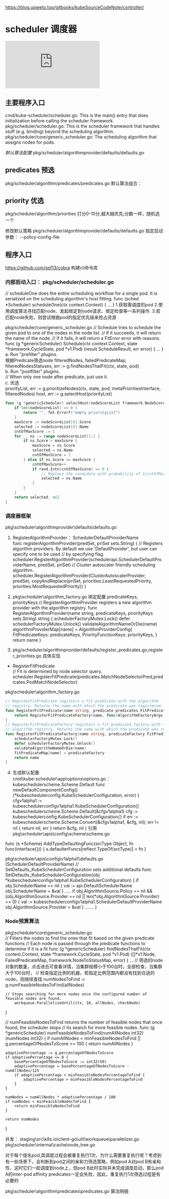 https://blog.upweto.top/gitbooks/kubeSourceCodeNote/controller/

# scheduler 调度器  
![官方文档](https://github.com/kubernetes/community/blob/master/contributors/devel/sig-scheduling/scheduler.md)

## 主要程序入口  
cmd/kube-scheduler/scheduler.go: This is the main() entry that does initialization before calling the scheduler framework.
pkg/scheduler/scheduler.go: This is the scheduler framework that handles stuff (e.g. binding) beyond the scheduling algorithm.
pkg/scheduler/core/generic_scheduler.go: The scheduling algorithm that assigns nodes for pods.

*默认算法配置*  pkg/scheduler/algorithmprovider/defaults/defaults.go   

## predicates 预选   
pkg/scheduler/algorithm/predicates/predicates.go
默认算法组合：  

## priority 优选    
pkg/scheduler/algorithm/priorities
打分0-10分,越大越优先;分数一样，随机选一个

修改默认策略
pkg/scheduler/algorithmprovider/defaults/defaults.go
指定启动参数： --policy-config-file

## 程序入口  
https://github.com/spf13/cobra  构建cli命令库

### 内部启动入口： pkg/scheduler/scheduler.go   
// scheduleOne does the entire scheduling workflow for a single pod.  It is serialized on the scheduling algorithm's host fitting.
func (sched *Scheduler) scheduleOne(ctx context.Context) { ... }
1.获取需调度的pod
2.使用调度算法寻找匹配node、发起绑定到node请求、绑定检查等一系列操作.
3.若匹配node失败，则尝试根据pod的指定优先级来抢占资源

pkg/scheduler/core/generic_scheduler.go
// Schedule tries to schedule the given pod to one of the nodes in the node list.
// If it succeeds, it will return the name of the node.
// If it fails, it will return a FitError error with reasons.
func (g *genericScheduler) Schedule(ctx context.Context, state *framework.CycleState, pod *v1.Pod) (result ScheduleResult, err error) { ... }
a. Run "prefilter" plugins.  
根据Predicate筛选node
filteredNodes, failedPredicateMap, filteredNodesStatuses, err := g.findNodesThatFit(ctx, state, pod)  
b.  Run "postfilter" plugins.  
// When only one node after predicate, just use it.    
c. 优选  
priorityList, err := g.prioritizeNodes(ctx, state, pod, metaPrioritiesInterface, filteredNodes)
host, err := g.selectHost(priorityList)  

```go
func (g *genericScheduler) selectHost(nodeScoreList framework.NodeScoreList) (string, error) {
	if len(nodeScoreList) == 0 {
		return "", fmt.Errorf("empty priorityList")
	}
	maxScore := nodeScoreList[0].Score
	selected := nodeScoreList[0].Name
	cntOfMaxScore := 1
	for _, ns := range nodeScoreList[1:] {
		if ns.Score > maxScore {
			maxScore = ns.Score
			selected = ns.Name
			cntOfMaxScore = 1
		} else if ns.Score == maxScore {
			cntOfMaxScore++
			if rand.Intn(cntOfMaxScore) == 0 {
				// Replace the candidate with probability of 1/cntOfMaxScore
				selected = ns.Name
			}
		}
	}
	return selected, nil
}
```

### 调度器框架
pkg\scheduler\algorithmprovider\defaults\defaults.go

1. RegisterAlgorithmProvider： SchedulerDefaultProviderName  
func registerAlgorithmProvider(predSet, priSet sets.String) {
	// Registers algorithm providers. By default we use 'DefaultProvider', but user can specify one to be used
	// by specifying flag.
	scheduler.RegisterAlgorithmProvider(schedulerapi.SchedulerDefaultProviderName, predSet, priSet)
	// Cluster autoscaler friendly scheduling algorithm.
	scheduler.RegisterAlgorithmProvider(ClusterAutoscalerProvider, predSet,
		copyAndReplace(priSet, priorities.LeastRequestedPriority, priorities.MostRequestedPriority))
}
2. pkg\scheduler\algorithm_factory.go   绑定配置 predicateKeys, priorityKeys
// RegisterAlgorithmProvider registers a new algorithm provider with the algorithm registry.
func RegisterAlgorithmProvider(name string, predicateKeys, priorityKeys sets.String) string {
	schedulerFactoryMutex.Lock()
	defer schedulerFactoryMutex.Unlock()
	validateAlgorithmNameOrDie(name)
	algorithmProviderMap[name] = AlgorithmProviderConfig{
		FitPredicateKeys:     predicateKeys,
		PriorityFunctionKeys: priorityKeys,
	}
	return name
}  

3. pkg/scheduler/algorithmprovider/defaults/register_predicates.go,register_priorities.go 具体实现
* RegisterFitPredicate  
// Fit is determined by node selector query.
	scheduler.RegisterFitPredicate(predicates.MatchNodeSelectorPred,predicates.PodMatchNodeSelector)

pkg\scheduler\algorithm_factory.go
```go
// RegisterFitPredicate registers a fit predicate with the algorithm
// registry. Returns the name with which the predicate was registered.
func RegisterFitPredicate(name string, predicate predicates.FitPredicate) string {
	return RegisterFitPredicateFactory(name, func(AlgorithmFactoryArgs) predicates.FitPredicate { return predicate })
}
// RegisterFitPredicateFactory registers a fit predicate factory with the
// algorithm registry. Returns the name with which the predicate was registered.
func RegisterFitPredicateFactory(name string, predicateFactory FitPredicateFactory) string {
	schedulerFactoryMutex.Lock()
	defer schedulerFactoryMutex.Unlock()
	validateAlgorithmNameOrDie(name)
	fitPredicateMap[name] = predicateFactory
	return name
}
```
4. 生成默认配置  
cmd\kube-scheduler\app\options\options.go： kubeschedulerscheme.Scheme.Default
func newDefaultComponentConfig() (*kubeschedulerconfig.KubeSchedulerConfiguration, error) {
	cfgv1alpha1 := kubeschedulerconfigv1alpha1.KubeSchedulerConfiguration{}
	kubeschedulerscheme.Scheme.Default(&cfgv1alpha1)
	cfg := kubeschedulerconfig.KubeSchedulerConfiguration{}
	if err := kubeschedulerscheme.Scheme.Convert(&cfgv1alpha1, &cfg, nil); err != nil {
		return nil, err
	}
	return &cfg, nil
}
引用 pkg\scheduler\apis\config\scheme\scheme.go  

func (s *Scheme) AddTypeDefaultingFunc(srcType Object, fn func(interface{})) {
    s.defaulterFuncs[reflect.TypeOf(srcType)] = fn
}

pkg\scheduler\apis\config\v1alpha1\defaults.go (SchedulerDefaultProviderName)
// SetDefaults_KubeSchedulerConfiguration sets additional defaults
func SetDefaults_KubeSchedulerConfiguration(obj *kubeschedulerconfigv1alpha1.KubeSchedulerConfiguration) {
	if obj.SchedulerName == nil {
		val := api.DefaultSchedulerName
		obj.SchedulerName = &val
	}
    .....
	if obj.AlgorithmSource.Policy == nil &&
		(obj.AlgorithmSource.Provider == nil || len(*obj.AlgorithmSource.Provider) == 0) {
		val := kubeschedulerconfigv1alpha1.SchedulerDefaultProviderName
		obj.AlgorithmSource.Provider = &val
	}
    .......
}

### Node预算算法  
 pkg\scheduler\core\generic_scheduler.go  
 // Filters the nodes to find the ones that fit based on the given predicate functions
// Each node is passed through the predicate functions to determine if it is a fit
func (g *genericScheduler) findNodesThatFit(ctx context.Context, state *framework.CycleState, pod *v1.Pod) ([]*v1.Node, FailedPredicateMap, framework.NodeToStatusMap, error) {
    ...
    // 筛选的node对象的数量，点击进去可查看详情，当集群规模小于100台时，全部检查，当集群大于100台时，
    // 检查指定比例的机器，若指定比例范围内都没有找到合适的node，则继续查找
        numNodesToFind := g.numFeasibleNodesToFind(allNodes)

    // Stops searching for more nodes once the configured number of feasible nodes are found.
		workqueue.ParallelizeUntil(ctx, 16, allNodes, checkNode)
}

// numFeasibleNodesToFind returns the number of feasible nodes that once found, the scheduler stops
// its search for more feasible nodes.
func (g *genericScheduler) numFeasibleNodesToFind(numAllNodes int32) (numNodes int32) {
	if numAllNodes < minFeasibleNodesToFind || g.percentageOfNodesToScore >= 100 {
		return numAllNodes
	}

	adaptivePercentage := g.percentageOfNodesToScore
	if adaptivePercentage <= 0 {
		basePercentageOfNodesToScore := int32(50)
		adaptivePercentage = basePercentageOfNodesToScore - numAllNodes/125
		if adaptivePercentage < minFeasibleNodesPercentageToFind {
			adaptivePercentage = minFeasibleNodesPercentageToFind
		}
	}

	numNodes = numAllNodes * adaptivePercentage / 100
	if numNodes < minFeasibleNodesToFind {
		return minFeasibleNodesToFind
	}

	return numNodes
}

并发： staging\src\k8s.io\client-go\util\workqueue\parallelizer.go 
pkg\scheduler\internal\cache\node_tree.go  

对于每个提名pod,其调度过程会被重复执行1次，为什么需要重复执行呢？考虑到有一些场景下，会判断到pod之间的亲和力筛选策略，例如pod A对pod B有亲和性，这时它们一起调度到node上，但pod B此时实际并未完成调度启动，那么pod A的inter-pod affinity predicates一定会失败，因此，重复执行1次筛选过程是有必要的

pkg\scheduler\algorithm\predicates\predicates.go  算法明细  